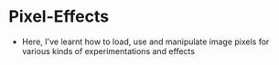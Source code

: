 # Pixel-Effects
- Here, I've learnt how to load, use and manipulate image pixels for various kinds of experimentations and effects

